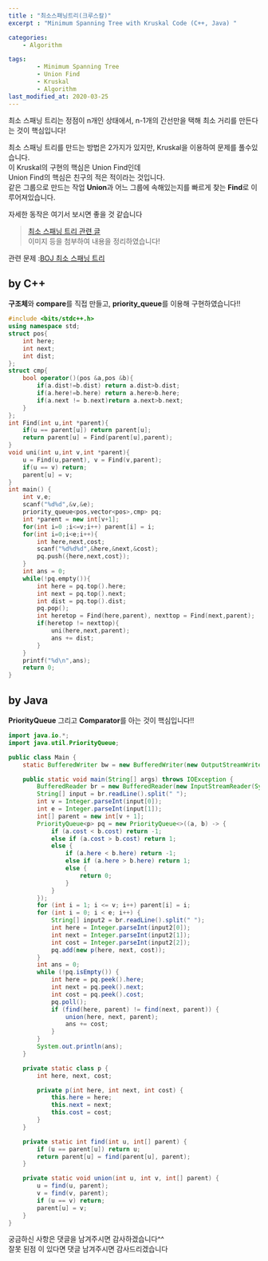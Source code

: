 ```yaml
---
title : "최소스패닝트리(크루스칼)"
excerpt : "Minimum Spanning Tree with Kruskal Code (C++, Java) "

categories:
    - Algorithm

tags:
        - Minimum Spanning Tree
        - Union Find
        - Kruskal
        - Algorithm
last_modified_at: 2020-03-25
---
```


최소 스패닝 트리는 정점이 n개인 상태에서, n-1개의 간선만을 택해 최소 거리를 만든다는 것이 핵심입니다!  

최소 스패닝 트리를 만드는 방법은 2가지가 있지만, Kruskal을 이용하여 문제를 풀수있습니다.  
이 Kruskal의 구현의 핵심은 Union Find인데  
Union Find의 핵심은 친구의 적은 적이라는 것입니다.  
같은 그룹으로 만드는 작업 **Union**과 어느 그룹에 속해있는지를 빠르게 찾는 **Find**로 이루어져있습니다.  

자세한 동작은 여기서 보시면 좋을 것 같습니다  
> [최소 스패닝 트리 관련 글](https://blog.naver.com/gktgnjftm/221458468033)  
이미지 등을 첨부하여 내용을 정리하였습니다!  

관련 문제 :[BOJ 최소 스패닝 트리](https://www.acmicpc.net/problem/1197)

## by C++
**구조체**와 **compare**를 직접 만들고, **priority_queue**를 이용해 구현하였습니다!!  

```c++
#include <bits/stdc++.h>
using namespace std;
struct pos{
    int here;
    int next;
    int dist;
};
struct cmp{
    bool operator()(pos &a,pos &b){
        if(a.dist!=b.dist) return a.dist>b.dist;
        if(a.here!=b.here) return a.here>b.here;
        if(a.next != b.next)return a.next>b.next;
    }
};
int Find(int u,int *parent){
    if(u == parent[u]) return parent[u];
    return parent[u] = Find(parent[u],parent);
}
void uni(int u,int v,int *parent){
    u = Find(u,parent), v = Find(v,parent);
    if(u == v) return;
    parent[u] = v;
}
int main() {
    int v,e;
    scanf("%d%d",&v,&e);
    priority_queue<pos,vector<pos>,cmp> pq;
    int *parent = new int[v+1];
    for(int i=0 ;i<=v;i++) parent[i] = i;
    for(int i=0;i<e;i++){
        int here,next,cost;
        scanf("%d%d%d",&here,&next,&cost);
        pq.push({here,next,cost});
    }
    int ans = 0;
    while(!pq.empty()){
        int here = pq.top().here;
        int next = pq.top().next;
        int dist = pq.top().dist;
        pq.pop();
        int heretop = Find(here,parent), nexttop = Find(next,parent);
        if(heretop != nexttop){
            uni(here,next,parent);
            ans += dist;
        }
    }
    printf("%d\n",ans);
    return 0;
}
``` 

## by Java
**PriorityQueue** 그리고 **Comparator**를 아는 것이 핵심입니다!!  

```java
import java.io.*;
import java.util.PriorityQueue;

public class Main {
    static BufferedWriter bw = new BufferedWriter(new OutputStreamWriter(System.out));

    public static void main(String[] args) throws IOException {
        BufferedReader br = new BufferedReader(new InputStreamReader(System.in));
        String[] input = br.readLine().split(" ");
        int v = Integer.parseInt(input[0]);
        int e = Integer.parseInt(input[1]);
        int[] parent = new int[v + 1];
        PriorityQueue<p> pq = new PriorityQueue<>((a, b) -> {
            if (a.cost < b.cost) return -1;
            else if (a.cost > b.cost) return 1;
            else {
                if (a.here < b.here) return -1;
                else if (a.here > b.here) return 1;
                else {
                    return 0;
                }
            }
        });
        for (int i = 1; i <= v; i++) parent[i] = i;
        for (int i = 0; i < e; i++) {
            String[] input2 = br.readLine().split(" ");
            int here = Integer.parseInt(input2[0]);
            int next = Integer.parseInt(input2[1]);
            int cost = Integer.parseInt(input2[2]);
            pq.add(new p(here, next, cost));
        }
        int ans = 0;
        while (!pq.isEmpty()) {
            int here = pq.peek().here;
            int next = pq.peek().next;
            int cost = pq.peek().cost;
            pq.poll();
            if (find(here, parent) != find(next, parent)) {
                union(here, next, parent);
                ans += cost;
            }
        }
        System.out.println(ans);
    }

    private static class p {
        int here, next, cost;

        private p(int here, int next, int cost) {
            this.here = here;
            this.next = next;
            this.cost = cost;
        }
    }

    private static int find(int u, int[] parent) {
        if (u == parent[u]) return u;
        return parent[u] = find(parent[u], parent);
    }

    private static void union(int u, int v, int[] parent) {
        u = find(u, parent);
        v = find(v, parent);
        if (u == v) return;
        parent[u] = v;
    }
}
```

궁금하신 사항은 댓글을 남겨주시면 감사하겠습니다^^  
잘못 된점 이 있다면 댓글 남겨주시면 감사드리겠습니다